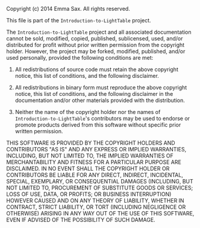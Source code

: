 Copyright (c) 2014 Emma Sax.
All rights reserved.

This file is part of the `Introduction-to-LightTable` project.

The `Introduction-to-LightTable` project and all associated documentation cannot be sold, modified, copied, published, sublicensed, used, and/or distributed for profit without prior written permission from the copyright holder. However, the project may be forked, modified, published, and/or used personally, provided the following conditions are met:

1. All redistributions of source code must retain the above copyright notice, this list of conditions, and the following disclaimer.

2. All redistributions in binary form must reproduce the above copyright notice, this list of conditions, and the following disclaimer in the documentation and/or other materials provided with the distribution.

3. Neither the name of the copyright holder nor the names of `Introduction-to-LightTable`'s contributors may be used to endorse or promote products derived from this software without specific prior written permission.

THIS SOFTWARE IS PROVIDED BY THE COPYRIGHT HOLDERS AND CONTRIBUTORS "AS IS" AND ANY EXPRESS OR IMPLIED WARRANTIES, INCLUDING, BUT NOT LIMITED TO, THE IMPLIED WARRANTIES OF MERCHANTABILITY AND FITNESS FOR A PARTICULAR PURPOSE ARE DISCLAIMED. IN NO EVENT SHALL THE COPYRIGHT HOLDER OR CONTRIBUTORS BE LIABLE FOR ANY DIRECT, INDIRECT, INCIDENTAL, SPECIAL, EXEMPLARY, OR CONSEQUENTIAL DAMAGES (INCLUDING, BUT NOT LIMITED TO, PROCUREMENT OF SUBSTITUTE GOODS OR SERVICES; LOSS OF USE, DATA, OR PROFITS; OR BUSINESS INTERRUPTION) HOWEVER CAUSED AND ON ANY THEORY OF LIABILITY, WHETHER IN CONTRACT, STRICT LIABILITY, OR TORT (INCLUDING NEGLIGENCE OR OTHERWISE) ARISING IN ANY WAY OUT OF THE USE OF THIS SOFTWARE, EVEN IF ADVISED OF THE POSSIBILITY OF SUCH DAMAGE.
